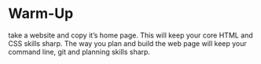 # Warm-Up

take a website and copy it’s home page. This will keep your core HTML and CSS skills sharp. The way you plan and build the web page will keep your command line, git and planning skills sharp.
